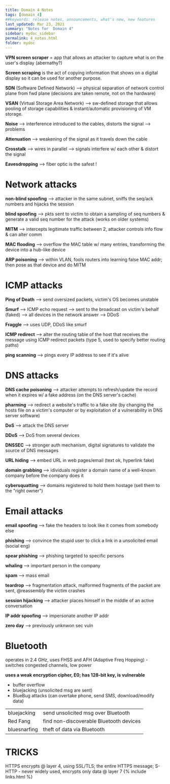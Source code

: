 ```yaml
---
title: Domain 4 Notes
tags: [domain_4]
##keywords: release notes, announcements, what's new, new features
last_updated: Mar 23, 2021
summary: "Notes for  Domain 4"
sidebar: mydoc_sidebar
permalink: 4_notes.html
folder: mydoc
---
```


**VPN screen scraper** = app that allows an attacker to capture what is on the user's display (abernathy?)

**Screen scraping** is the act of copying information that shows on a digital display so it can be used for another purpose.

**SDN** (Software Defined Network) --> physical separation of network control plane from fwd plane (decisions are taken remote, not on the hardware)

**VSAN** (Virtual Storage Area Network) --> sw-defined storage that allows pooling of storage capabilities & instant/automatic provisioning of VM storage.

**Noise** --> interference introduced to the cables, distorts the signal --> problems

**Attenuation** --> weakening of the signal as it travels down the cable

**Crosstalk** --> wires in parallel --> signals interfere w/ each other & distort the signal

**Eavesdropping** --> fiber optic is the safest !

# Network attacks

**non-blind spoofing** --> attacker in the same subnet, sniffs the seq/ack numbers and hijacks the session

**blind spoofing** --> pkts sent to victim to obtain a sampling of seq numbers & generate a valid seq number for the attack (works on older systems)

**MITM** --> intercepts legitimate traffic between 2, attacker controls info flow & can alter comm

**MAC flooding** --> overflow the MAC table w/ many entries, transforming the device into a hub-like device

**ARP poisoning** --> within VLAN, fools routers into learning false MAC addr; then pose as that device and do MITM

# ICMP attacks

**Ping of Death** --> send oversized packets, victim's OS becomes unstable

**Smurf** --> ICMP echo request --> sent to the broadcast on victim's behalf (faked) --> all devices in the network answer --> DDoS

**Fraggle** --> uses UDP, DDoS like smurf

**ICMP redirect** --> alter the routing table of the host that receives the message using ICMP redirect packets (type 5, used to specify better routing paths)

**ping scanning** --> pings every IP address to see if it's alive

# DNS attacks

**DNS cache poisoning** --> attacker attempts to refresh/update the record when it expires w/ a fake address (on the DNS server's cache)

**pharming** --> redirect a website's traffic to a fake site (by changing the hosts file on a victim's computer or by exploitation of a vulnerability in DNS server software)

**DoS** --> attack the DNS server

**DDoS** --> DoS from several devices

**DNSSEC** --> stronger auth mechanism, digital signatures to validate the source of DNS messages

**URL hiding** --> embed URL in web pages/email (text ok, hyperlink fake)

**domain grabbing** --> idividuals register a domain name of a well-known company before the company does it

**cybersquatting** --> domains registered to hold them hostage (sell them to the "right owner")

# Email attacks

**email spoofing** --> fake the headers to look like it comes from somebody else

**phishing** --> convince the stupid user to click a link in a unsolicited email (social eng)

**spear phishing** --> phishing targeted to specific persons

**whaling** --> important person in the company 

**spam** --> mass email


**teardrop** --> fragmentation attack, malformed fragments of the packet are sent, @reassembly the victim crashes

**session hijacking** --> attacker places himself in the middle of an active conversation

**IP addr spoofing** --> impersonate another IP addr

**zero day** --> previously unknwon sec vuln

# Bluetooth

operates in 2.4 GHz, uses FHSS and AFH (Adaptive Freq Hopping) - switches congested channels, low power

**uses a weak encryption cipher, E0; has 128-bit key, is vulnerable**
- buffer overflow
- bluejacking (unsolicited msg are sent)
- BlueBug attacks (can overtake phone, send SMS, download/modify data)

|||
|-|-|
|bluejacking|send unsolicited msg over Bluetooth|
|Red Fang|find non-discoverable Bluetooth devices|
|bluesnarfing|theft of data via Bluetooth|


# TRICKS

HTTPS encrypts @ layer 4, using SSL/TLS; the entire HTTPS message; S-HTTP - never widely used, encrypts only data @ layer 7
{% include links.html %}
